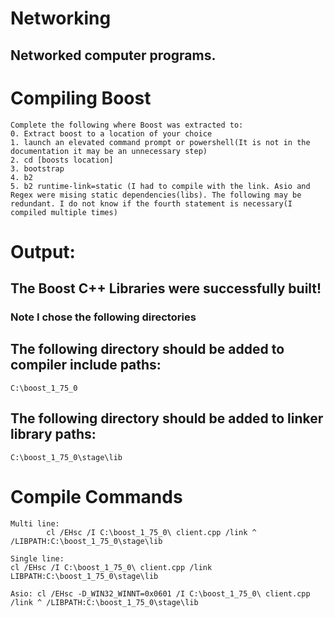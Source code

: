 # Networking
## Networked computer programs.
# Compiling Boost
    Complete the following where Boost was extracted to:
    0. Extract boost to a location of your choice
    1. launch an elevated command prompt or powershell(It is not in the documentation it may be an unnecessary step)
    2. cd [boosts location]
    3. bootstrap
    4. b2
    5. b2 runtime-link=static (I had to compile with the link. Asio and Regex were mising static dependencies(libs). The following may be redundant. I do not know if the fourth statement is necessary(I compiled multiple times)
# Output:
## The Boost C++ Libraries were successfully built!
### Note I chose the following directories
## The following directory should be added to compiler include paths:

    C:\boost_1_75_0

## The following directory should be added to linker library paths:

    C:\boost_1_75_0\stage\lib

# Compile Commands<br>
    Multi line:
            cl /EHsc /I C:\boost_1_75_0\ client.cpp /link ^ /LIBPATH:C:\boost_1_75_0\stage\lib

    Single line:
    cl /EHsc /I C:\boost_1_75_0\ client.cpp /link LIBPATH:C:\boost_1_75_0\stage\lib

    Asio: cl /EHsc -D_WIN32_WINNT=0x0601 /I C:\boost_1_75_0\ client.cpp /link ^ /LIBPATH:C:\boost_1_75_0\stage\lib
